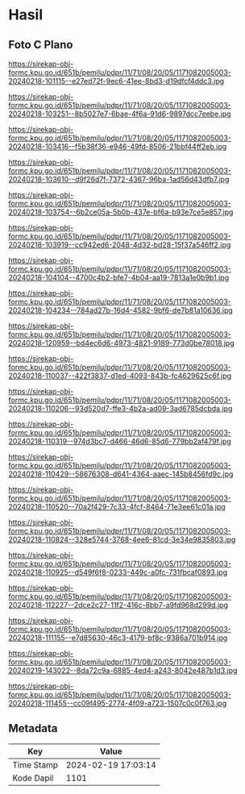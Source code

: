 # Hasil

## Foto C Plano

https://sirekap-obj-formc.kpu.go.id/651b/pemilu/pdpr/11/71/08/20/05/1171082005003-20240218-101115--e27ed72f-9ec6-41ee-8bd3-d19dfcf4ddc3.jpg

https://sirekap-obj-formc.kpu.go.id/651b/pemilu/pdpr/11/71/08/20/05/1171082005003-20240218-103251--8b5027e7-6bae-4f6a-91d6-9897dcc7eebe.jpg

https://sirekap-obj-formc.kpu.go.id/651b/pemilu/pdpr/11/71/08/20/05/1171082005003-20240218-103416--f5b38f36-e946-49fd-8506-21bbf44ff2eb.jpg

https://sirekap-obj-formc.kpu.go.id/651b/pemilu/pdpr/11/71/08/20/05/1171082005003-20240218-103610--d9f26d7f-7372-4367-96ba-1ad56d43dfb7.jpg

https://sirekap-obj-formc.kpu.go.id/651b/pemilu/pdpr/11/71/08/20/05/1171082005003-20240218-103754--6b2ce05a-5b0b-437e-bf6a-b93e7ce5e857.jpg

https://sirekap-obj-formc.kpu.go.id/651b/pemilu/pdpr/11/71/08/20/05/1171082005003-20240218-103919--cc942ed6-2048-4d32-bd28-15f37a546ff2.jpg

https://sirekap-obj-formc.kpu.go.id/651b/pemilu/pdpr/11/71/08/20/05/1171082005003-20240218-104104--4700c4b2-bfe7-4b04-aa19-7813a1e0b9b1.jpg

https://sirekap-obj-formc.kpu.go.id/651b/pemilu/pdpr/11/71/08/20/05/1171082005003-20240218-104234--784ad27b-16d4-4582-9bf6-de7b81a10636.jpg

https://sirekap-obj-formc.kpu.go.id/651b/pemilu/pdpr/11/71/08/20/05/1171082005003-20240218-120959--bd4ec6d6-4973-4821-9189-773d0be78018.jpg

https://sirekap-obj-formc.kpu.go.id/651b/pemilu/pdpr/11/71/08/20/05/1171082005003-20240218-110037--422f3837-d1ed-4093-843b-fc4629625c6f.jpg

https://sirekap-obj-formc.kpu.go.id/651b/pemilu/pdpr/11/71/08/20/05/1171082005003-20240218-110206--93d520d7-ffe3-4b2a-ad09-3ad6785dcbda.jpg

https://sirekap-obj-formc.kpu.go.id/651b/pemilu/pdpr/11/71/08/20/05/1171082005003-20240218-110319--974d3bc7-d466-46d6-85d6-779bb2af479f.jpg

https://sirekap-obj-formc.kpu.go.id/651b/pemilu/pdpr/11/71/08/20/05/1171082005003-20240218-110429--58676308-d641-4364-aaec-145b8456fd9c.jpg

https://sirekap-obj-formc.kpu.go.id/651b/pemilu/pdpr/11/71/08/20/05/1171082005003-20240218-110520--70a2f429-7c33-4fcf-8464-71e3ee61c01a.jpg

https://sirekap-obj-formc.kpu.go.id/651b/pemilu/pdpr/11/71/08/20/05/1171082005003-20240218-110824--328e5744-3768-4ee6-81cd-3e34e9835803.jpg

https://sirekap-obj-formc.kpu.go.id/651b/pemilu/pdpr/11/71/08/20/05/1171082005003-20240218-110925--d549f6f8-0233-449c-a0fc-731fbcaf0893.jpg

https://sirekap-obj-formc.kpu.go.id/651b/pemilu/pdpr/11/71/08/20/05/1171082005003-20240218-112227--2dce2c27-11f2-416c-8bb7-a9fd968d299d.jpg

https://sirekap-obj-formc.kpu.go.id/651b/pemilu/pdpr/11/71/08/20/05/1171082005003-20240218-111155--e7d85630-46c3-4179-bf8c-9386a701b914.jpg

https://sirekap-obj-formc.kpu.go.id/651b/pemilu/pdpr/11/71/08/20/05/1171082005003-20240219-143022--8da72c9a-6885-4ed4-a243-8042e487b1d3.jpg

https://sirekap-obj-formc.kpu.go.id/651b/pemilu/pdpr/11/71/08/20/05/1171082005003-20240218-111455--cc09f495-2774-4f09-a723-1507c0c0f763.jpg


## Metadata

| Key        | Value               |
| ---------- | ------------------- |
| Time Stamp | 2024-02-19 17:03:14 |
| Kode Dapil | 1101                |



